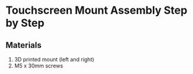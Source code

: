 # Touchscreen Mount Assembly Step by Step

## Materials
1. 3D printed mount (left and right)
2. M5 x 30mm screws 


